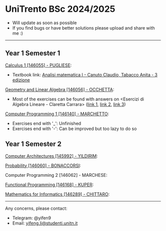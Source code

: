 # UniTrento BSc 2024/2025

- Will update as soon as possible
- If you find bugs or have better solutions please upload and share with me :)

---

## Year 1 Semester 1

[Calculus 1 [146055] - PUGLIESE](https://didatticaonline.unitn.it/dol/course/view.php?id=39114):
- Textbook link: [Analisi matematica I - Canuto Claudio, Tabacco Anita - 3 edizione](https://archive.org/details/analisi-matematica-1-canuto-tabacco)

[Geometry and Linear Algebra [146056] - OCCHETTA](https://didatticaonline.unitn.it/dol/course/view.php?id=39175):
- Most of the exercises can be found with answers on <Esercizi di Algebra Lineare - Claretta Carrara> ([link 1](https://www.science.unitn.it/~fontanar/downloads/carrara.pdf), [link 2](https://www.mat.uniroma2.it/~gavarini/page-web_files/mat-didat_data/dispense-ecc/esercizi_Carrara_-_ALG-LIN.pdf), [link 3](https://elearn.ing.unipi.it/pluginfile.php/183845/mod_resource/content/1/carrara.pdf))

[Computer Programming 1 [146140] - MARCHETTO](https://didatticaonline.unitn.it/dol/course/view.php?id=39259):
- Exercises end with '_': Unfinished
- Exercises end with '-': Can be improved but too lazy to do so

## Year 1 Semester 2

[Computer Architectures [145992] - YILDIRIM](https://didatticaonline.unitn.it/dol/course/view.php?id=40747):

[Probability [146060] - BONACCORSI](https://didatticaonline.unitn.it/dol/course/view.php?id=40332):

Computer Programming 2 [146062] - MARCHESE:

[Functional Programming [146168] - KUPER](https://didatticaonline.unitn.it/dol/course/view.php?id=40605):

[Mathematics for Informatics [146289] - CHITTARO](https://didatticaonline.unitn.it/dol/course/view.php?id=40688):

---

Any concerns, please contact:
- Telegram: @yifen9
- Email: yifeng.li@studenti.unitn.it
